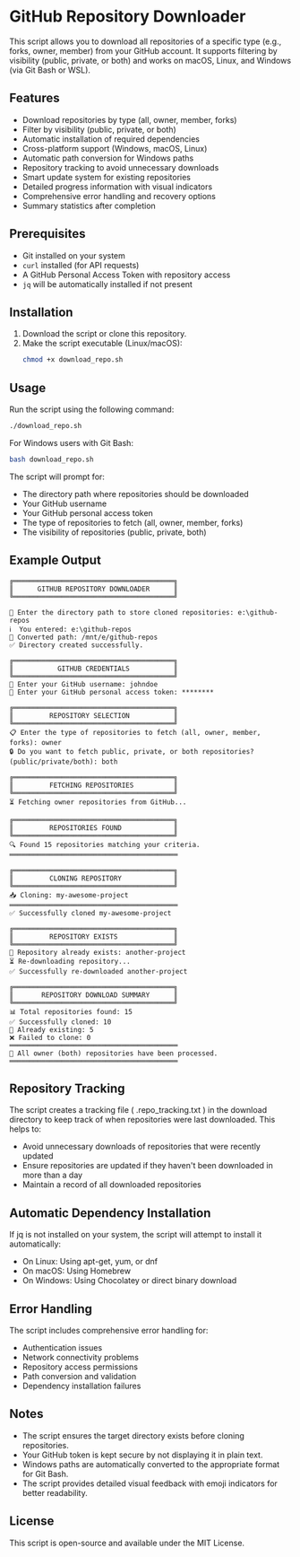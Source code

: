 # GitHub Repository Downloader

This script allows you to download all repositories of a specific type (e.g., forks, owner, member) from your GitHub account. It supports filtering by visibility (public, private, or both) and works on macOS, Linux, and Windows (via Git Bash or WSL).

## Features

- Download repositories by type (all, owner, member, forks)
- Filter by visibility (public, private, or both)
- Automatic installation of required dependencies
- Cross-platform support (Windows, macOS, Linux)
- Automatic path conversion for Windows paths
- Repository tracking to avoid unnecessary downloads
- Smart update system for existing repositories
- Detailed progress information with visual indicators
- Comprehensive error handling and recovery options
- Summary statistics after completion

## Prerequisites

- Git installed on your system
- `curl` installed (for API requests)
- A GitHub Personal Access Token with repository access
- `jq` will be automatically installed if not present

## Installation

1. Download the script or clone this repository.
2. Make the script executable (Linux/macOS):
   ```bash
   chmod +x download_repo.sh
   ```

## Usage

Run the script using the following command:

```bash
./download_repo.sh
```

For Windows users with Git Bash:

```bash
bash download_repo.sh
```

The script will prompt for:

- The directory path where repositories should be downloaded
- Your GitHub username
- Your GitHub personal access token
- The type of repositories to fetch (all, owner, member, forks)
- The visibility of repositories (public, private, both)

## Example Output

```plaintext
╔════════════════════════════════════════╗
║      GITHUB REPOSITORY DOWNLOADER      ║
╚════════════════════════════════════════╝

📂 Enter the directory path to store cloned repositories: e:\github-repos
ℹ️  You entered: e:\github-repos
🔄 Converted path: /mnt/e/github-repos
✅ Directory created successfully.

╔════════════════════════════════════════╗
║           GITHUB CREDENTIALS           ║
╚════════════════════════════════════════╝
👤 Enter your GitHub username: johndoe
🔑 Enter your GitHub personal access token: ********

╔════════════════════════════════════════╗
║         REPOSITORY SELECTION           ║
╚════════════════════════════════════════╝
📋 Enter the type of repositories to fetch (all, owner, member, forks): owner
🔒 Do you want to fetch public, private, or both repositories? (public/private/both): both

╔════════════════════════════════════════╗
║         FETCHING REPOSITORIES          ║
╚════════════════════════════════════════╝
⏳ Fetching owner repositories from GitHub...

╔════════════════════════════════════════╗
║         REPOSITORIES FOUND             ║
╚════════════════════════════════════════╝
🔍 Found 15 repositories matching your criteria.
══════════════════════════════════════════

╔════════════════════════════════════════╗
║         CLONING REPOSITORY             ║
╚════════════════════════════════════════╝
📥 Cloning: my-awesome-project
══════════════════════════════════════════
✅ Successfully cloned my-awesome-project

╔════════════════════════════════════════╗
║         REPOSITORY EXISTS              ║
╚════════════════════════════════════════╝
📁 Repository already exists: another-project
⏳ Re-downloading repository...
✅ Successfully re-downloaded another-project

╔════════════════════════════════════════╗
║       REPOSITORY DOWNLOAD SUMMARY      ║
╚════════════════════════════════════════╝
📊 Total repositories found: 15
✅ Successfully cloned: 10
📁 Already existing: 5
❌ Failed to clone: 0
══════════════════════════════════════════
🎉 All owner (both) repositories have been processed.
══════════════════════════════════════════
```

## Repository Tracking

The script creates a tracking file ( .repo_tracking.txt ) in the download directory to keep track of when repositories were last downloaded. This helps to:

- Avoid unnecessary downloads of repositories that were recently updated
- Ensure repositories are updated if they haven't been downloaded in more than a day
- Maintain a record of all downloaded repositories

## Automatic Dependency Installation

If jq is not installed on your system, the script will attempt to install it automatically:

- On Linux: Using apt-get, yum, or dnf
- On macOS: Using Homebrew
- On Windows: Using Chocolatey or direct binary download

## Error Handling

The script includes comprehensive error handling for:

- Authentication issues
- Network connectivity problems
- Repository access permissions
- Path conversion and validation
- Dependency installation failures

## Notes

- The script ensures the target directory exists before cloning repositories.
- Your GitHub token is kept secure by not displaying it in plain text.
- Windows paths are automatically converted to the appropriate format for Git Bash.
- The script provides detailed visual feedback with emoji indicators for better readability.

## License

This script is open-source and available under the MIT License.

